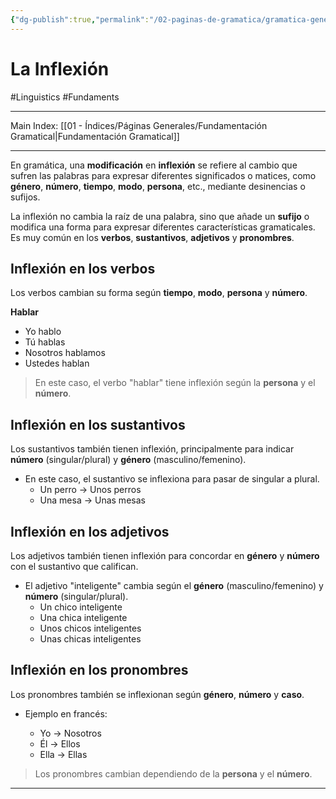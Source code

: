 ```yaml
---
{"dg-publish":true,"permalink":"/02-paginas-de-gramatica/gramatica-general/la-inflexion/"}
---
```


# La Inflexión
#Linguistics #Fundaments 
___
Main Index: [[01 - Índices/Páginas Generales/Fundamentación Gramatical\|Fundamentación Gramatical]]
___
En gramática, una **modificación** en **inflexión** se refiere al cambio que sufren las palabras para expresar diferentes significados o matices, como **género**, **número**, **tiempo**, **modo**, **persona**, etc., mediante desinencias o sufijos.

La inflexión no cambia la raíz de una palabra, sino que añade un **sufijo** o modifica una forma para expresar diferentes características gramaticales. Es muy común en los **verbos**, **sustantivos**, **adjetivos** y **pronombres**.

## Inflexión en los verbos

Los verbos cambian su forma según **tiempo**, **modo**, **persona** y **número**.

**Hablar**
- Yo hablo
- Tú hablas
- Nosotros hablamos
- Ustedes hablan

>En este caso, el verbo "hablar" tiene inflexión según la **persona** y el **número**.

## Inflexión en los sustantivos

Los sustantivos también tienen inflexión, principalmente para indicar **número** (singular/plural) y **género** (masculino/femenino).

- En este caso, el sustantivo se inflexiona para pasar de singular a plural.
    - Un perro → Unos perros
    - Una mesa → Unas mesas

## Inflexión en los adjetivos

Los adjetivos también tienen inflexión para concordar en **género** y **número** con el sustantivo que califican.

- El adjetivo "inteligente" cambia según el **género** (masculino/femenino) y **número** (singular/plural).
    - Un chico inteligente
    - Una chica inteligente
    - Unos chicos inteligentes
    - Unas chicas inteligentes

## Inflexión en los pronombres

Los pronombres también se inflexionan según **género**, **número** y **caso**.

- Ejemplo en francés:
    
    - Yo → Nosotros
    - Él → Ellos
    - Ella → Ellas

> Los pronombres cambian dependiendo de la **persona** y el **número**.

___

